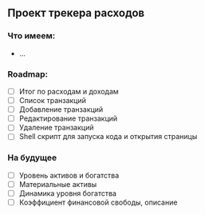 ## Проект трекера расходов

### Что имеем:
* ...

### Roadmap:
- [ ] Итог по расходам и доходам
- [ ] Список транзакций
- [ ] Добавление транзакций
- [ ] Редактирование транзакций
- [ ] Удаление транзакций
- [ ] Shell скрипт для запуска кода и открытия страницы

### На будущее
- [ ] Уровень активов и богатства
- [ ] Материальные активы
- [ ] Динамика уровня богатства
- [ ] Коэффициент финансовой свободы, описание